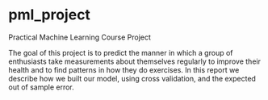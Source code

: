 pml_project
===========

Practical Machine Learning Course Project

The goal of this project is to predict the manner in which a group of enthusiasts 
take measurements about themselves regularly to improve their health and to find 
patterns in how they do exercises. 
In this report we describe how we built our model, using cross validation, and 
the expected out of sample error.
